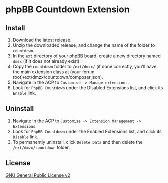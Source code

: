 # phpBB Countdown Extension

## Install

1. Download the latest release.
2. Unzip the downloaded release, and change the name of the folder to `countdown`.
3. In the `ext` directory of your phpBB board, create a new directory named `dmzx` (if it does not already exist).
4. Copy the `countdown` folder to `/ext/dmzx/` (if done correctly, you'll have the main extension class at (your forum root)/ext/dmzx/countdown/composer.json).
5. Navigate in the ACP to `Customise -> Manage extensions`.
6. Look for `PhpBB Countdown` under the Disabled Extensions list, and click its `Enable` link.

## Uninstall

1. Navigate in the ACP to `Customise -> Extension Management -> Extensions`.
2. Look for `PhpBB Countdown` under the Enabled Extensions list, and click its `Disable` link.
3. To permanently uninstall, click `Delete Data` and then delete the `/ext/dmzx/countdown` folder.

## License
[GNU General Public License v2](http://opensource.org/licenses/GPL-2.0)
